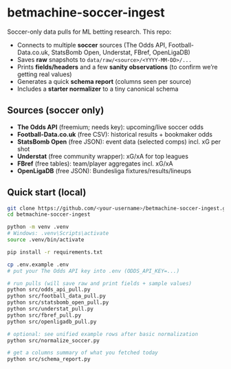 # betmachine-soccer-ingest

Soccer-only data pulls for ML betting research. This repo:
- Connects to multiple **soccer** sources (The Odds API, Football-Data.co.uk, StatsBomb Open, Understat, FBref, OpenLigaDB)
- Saves **raw** snapshots to `data/raw/<source>/<YYYY-MM-DD>/...`
- Prints **fields/headers** and a few **sanity observations** (to confirm we’re getting real values)
- Generates a quick **schema report** (columns seen per source)
- Includes a **starter normalizer** to a tiny canonical schema

## Sources (soccer only)
- **The Odds API** (freemium; needs key): upcoming/live soccer odds
- **Football-Data.co.uk** (free CSV): historical results + bookmaker odds
- **StatsBomb Open** (free JSON): event data (selected comps) incl. xG per shot
- **Understat** (free community wrapper): xG/xA for top leagues
- **FBref** (free tables): team/player aggregates incl. xG/xA
- **OpenLigaDB** (free JSON): Bundesliga fixtures/results/lineups

## Quick start (local)
```bash
git clone https://github.com/<your-username>/betmachine-soccer-ingest.git
cd betmachine-soccer-ingest

python -m venv .venv
# Windows: .venv\Scripts\activate
source .venv/bin/activate

pip install -r requirements.txt

cp .env.example .env
# put your The Odds API key into .env (ODDS_API_KEY=...)

# run pulls (will save raw and print fields + sample values)
python src/odds_api_pull.py
python src/football_data_pull.py
python src/statsbomb_open_pull.py
python src/understat_pull.py
python src/fbref_pull.py
python src/openligadb_pull.py

# optional: see unified example rows after basic normalization
python src/normalize_soccer.py

# get a columns summary of what you fetched today
python src/schema_report.py

